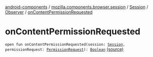 [android-components](../../../index.md) / [mozilla.components.browser.session](../../index.md) / [Session](../index.md) / [Observer](index.md) / [onContentPermissionRequested](./on-content-permission-requested.md)

# onContentPermissionRequested

`open fun onContentPermissionRequested(session: `[`Session`](../index.md)`, permissionRequest: `[`PermissionRequest`](../../../mozilla.components.concept.engine.permission/-permission-request/index.md)`): `[`Boolean`](https://kotlinlang.org/api/latest/jvm/stdlib/kotlin/-boolean/index.html) [(source)](https://github.com/mozilla-mobile/android-components/blob/master/components/browser/session/src/main/java/mozilla/components/browser/session/Session.kt#L97)